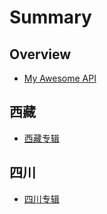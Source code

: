 # Summary

## Overview

* [My Awesome API](README.md)

## 西藏

* [西藏专辑](./chapter/Tibet.md)

## 四川

* [四川专辑](./chapter/sichuan.md)